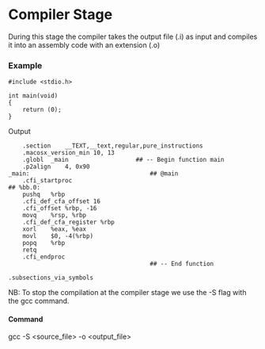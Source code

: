 # Compiler Stage
During this stage the compiler takes the output file (.i) as input and compiles it into an assembly code with an extension (.o)

### Example
```{c}
#include <stdio.h>

int main(void)
{
    return (0);
}
```

Output
```{asem}
	.section	__TEXT,__text,regular,pure_instructions
	.macosx_version_min 10, 13
	.globl	_main                   ## -- Begin function main
	.p2align	4, 0x90
_main:                                  ## @main
	.cfi_startproc
## %bb.0:
	pushq	%rbp
	.cfi_def_cfa_offset 16
	.cfi_offset %rbp, -16
	movq	%rsp, %rbp
	.cfi_def_cfa_register %rbp
	xorl	%eax, %eax
	movl	$0, -4(%rbp)
	popq	%rbp
	retq
	.cfi_endproc
                                        ## -- End function

.subsections_via_symbols

```

NB: To stop the compilation at the compiler stage we use the -S flag with the gcc command.

#### Command
gcc -S <source_file> -o <output_file>